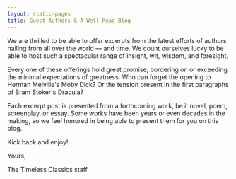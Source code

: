 ```yaml
---
layout: static-pages
title: Guest Authors & A Well Read Blog
---
```


We are thrilled to be able to offer excerpts from the latest efforts of authors
hailing from all over the world &mdash; and time. We count ourselves lucky to be
able to host such a spectacular range of insight, wit, wisdom, and foresight.  

Every one of these offerings hold great promise, bordering on or exceeding the
minimal expectations of greatness. Who can forget the opening to Herman
Melville's Moby Dick? Or the tension present in the first paragraphs of Bram
Stoker's Dracula?

Each excerpt post is presented from a forthcoming work, be it novel, poem,
screenplay, or essay. Some works have been years or even decades in the making,
so we feel honored in being able to present them for you on this blog.  

Kick back and enjoy!

Yours,

The Timeless Classics staff
